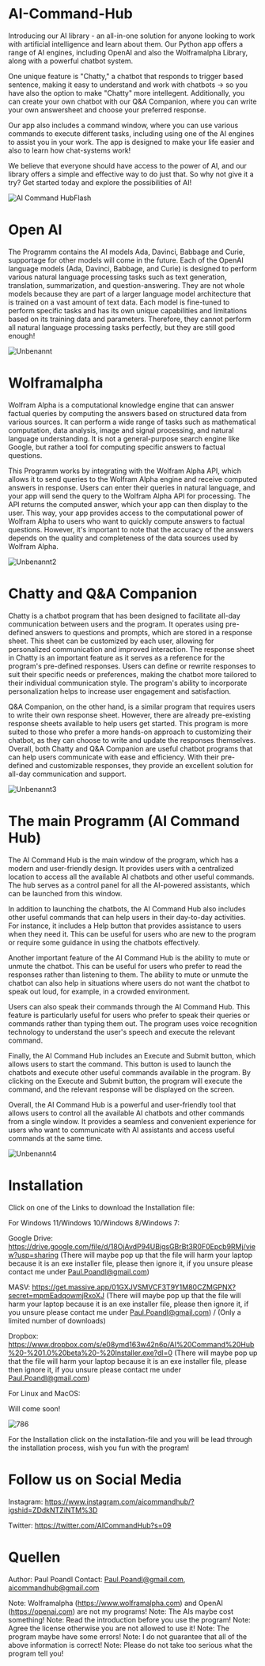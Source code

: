 # AI-Command-Hub

Introducing our AI library - an all-in-one solution for anyone looking to work with artificial intelligence and learn about them. Our Python app offers a range of AI engines, including OpenAI and also the Wolframalpha Library, along with a powerful chatbot system.

One unique feature is "Chatty," a chatbot that responds to trigger based sentence, making it easy to understand and work with chatbots -> so you have also the option to make "Chatty" more intellegent. Additionally, you can create your own chatbot with our Q&A Companion, where you can write your own answersheet and choose your preferred response.

Our app also includes a command window, where you can use various commands to execute different tasks, including using one of the AI engines to assist you in your work. The app is designed to make your life easier and also to learn how chat-systems work!

We believe that everyone should have access to the power of AI, and our library offers a simple and effective way to do just that. So why not give it a try? Get started today and explore the possibilities of AI!

![AI Command HubFlash](https://user-images.githubusercontent.com/75140549/230712264-43bf6fc9-943f-40af-9c02-f95a92740b95.PNG)

# Open AI

The Programm contains the AI models Ada, Davinci, Babbage and Curie, supportage for other models will come in the future. Each of the OpenAI language models (Ada, Davinci, Babbage, and Curie) is designed to perform various natural language processing tasks such as text generation, translation, summarization, and question-answering. They are not whole models because they are part of a larger language model architecture that is trained on a vast amount of text data. Each model is fine-tuned to perform specific tasks and has its own unique capabilities and limitations based on its training data and parameters. Therefore, they cannot perform all natural language processing tasks perfectly, but they are still good enough! 

![Unbenannt](https://user-images.githubusercontent.com/75140549/230721514-f3f1efee-22d7-413f-9148-c9c34f97d7cb.PNG)

# Wolframalpha 

Wolfram Alpha is a computational knowledge engine that can answer factual queries by computing the answers based on structured data from various sources. It can perform a wide range of tasks such as mathematical computation, data analysis, image and signal processing, and natural language understanding. It is not a general-purpose search engine like Google, but rather a tool for computing specific answers to factual questions.

This Programm works by integrating with the Wolfram Alpha API, which allows it to send queries to the Wolfram Alpha engine and receive computed answers in response. Users can enter their queries in natural language, and your app will send the query to the Wolfram Alpha API for processing. The API returns the computed answer, which your app can then display to the user. This way, your app provides access to the computational power of Wolfram Alpha to users who want to quickly compute answers to factual questions. However, it's important to note that the accuracy of the answers depends on the quality and completeness of the data sources used by Wolfram Alpha.

![Unbenannt2](https://user-images.githubusercontent.com/75140549/230721625-37569ef6-7c6e-4906-81d1-218057a1172e.PNG)

# Chatty and Q&A Companion

Chatty is a chatbot program that has been designed to facilitate all-day communication between users and the program. It operates using pre-defined answers to questions and prompts, which are stored in a response sheet. This sheet can be customized by each user, allowing for personalized communication and improved interaction.
The response sheet in Chatty is an important feature as it serves as a reference for the program's pre-defined responses. Users can define or rewrite responses to suit their specific needs or preferences, making the chatbot more tailored to their individual communication style. The program's ability to incorporate personalization helps to increase user engagement and satisfaction.

Q&A Companion, on the other hand, is a similar program that requires users to write their own response sheet. However, there are already pre-existing response sheets available to help users get started. This program is more suited to those who prefer a more hands-on approach to customizing their chatbot, as they can choose to write and update the responses themselves.
Overall, both Chatty and Q&A Companion are useful chatbot programs that can help users communicate with ease and efficiency. With their pre-defined and customizable responses, they provide an excellent solution for all-day communication and support.

![Unbenannt3](https://user-images.githubusercontent.com/75140549/230721757-52f37466-3e1f-4a15-b189-2043732d14d0.PNG)

# The main Programm (AI Command Hub) 

The AI Command Hub is the main window of the program, which has a modern and user-friendly design. It provides users with a centralized location to access all the available AI chatbots and other useful commands. The hub serves as a control panel for all the AI-powered assistants, which can be launched from this window.

In addition to launching the chatbots, the AI Command Hub also includes other useful commands that can help users in their day-to-day activities. For instance, it includes a Help button that provides assistance to users when they need it. This can be useful for users who are new to the program or require some guidance in using the chatbots effectively.

Another important feature of the AI Command Hub is the ability to mute or unmute the chatbot. This can be useful for users who prefer to read the responses rather than listening to them. The ability to mute or unmute the chatbot can also help in situations where users do not want the chatbot to speak out loud, for example, in a crowded environment.

Users can also speak their commands through the AI Command Hub. This feature is particularly useful for users who prefer to speak their queries or commands rather than typing them out. The program uses voice recognition technology to understand the user's speech and execute the relevant command.

Finally, the AI Command Hub includes an Execute and Submit button, which allows users to start the command. This button is used to launch the chatbots and execute other useful commands available in the program. By clicking on the Execute and Submit button, the program will execute the command, and the relevant response will be displayed on the screen.

Overall, the AI Command Hub is a powerful and user-friendly tool that allows users to control all the available AI chatbots and other commands from a single window. It provides a seamless and convenient experience for users who want to communicate with AI assistants and access useful commands at the same time.

![Unbenannt4](https://user-images.githubusercontent.com/75140549/230722342-1208a428-e52a-4161-9f89-feb5120b8f51.PNG)

# Installation

Click on one of the Links to download the Installation file:

For Windows 11/Windows 10/Windows 8/Windows 7:

Google Drive: https://drive.google.com/file/d/18OjAvdP94UBjgsGBrBt3R0F0Epcb9RMj/view?usp=sharing (There will maybe pop up that the file will harm your laptop because it is an exe installer file, please then ignore it, if you unsure please contact me under Paul.Poandl@gmail.com)

MASV: https://get.massive.app/01GXJVSMVCF3T9Y1M80CZMGPNX?secret=mpmEadqowmjRxoXJ (There will maybe pop up that the file will harm your laptop because it is an exe installer file, please then ignore it, if you unsure please contact me under Paul.Poandl@gmail.com) / (Only a limited number of downloads)

Dropbox: https://www.dropbox.com/s/e08ymd163w42n6p/AI%20Command%20Hub%20-%201.0%20beta%20-%20Installer.exe?dl=0 (There will maybe pop up that the file will harm your laptop because it is an exe installer file, please then ignore it, if you unsure please contact me under Paul.Poandl@gmail.com)

For Linux and MacOS:

Will come soon! 

![786](https://user-images.githubusercontent.com/75140549/230769957-ccbc0490-10ca-497b-bd10-830e94164630.PNG)


For the Installation click on the installation-file and you will be lead through the installation process, wish you fun with the program!


# Follow us on Social Media

Instagram: https://www.instagram.com/aicommandhub/?igshid=ZDdkNTZiNTM%3D

Twitter: https://twitter.com/AICommandHub?s=09 

# Quellen 
Author: Paul Poandl
Contact: Paul.Poandl@gmail.com, aicommandhub@gmail.com

Note: Wolframalpha (https://www.wolframalpha.com) and OpenAI (https://openai.com) are not my programs!
Note: The AIs maybe cost something!
Note: Read the introduction before you use the program!
Note: Agree the license otherwise you are not allowed to use it!
Note: The program maybe have some errors!
Note: I do not guarantee that all of the above information is correct!
Note: Please do not take too serious what the program tell you!
